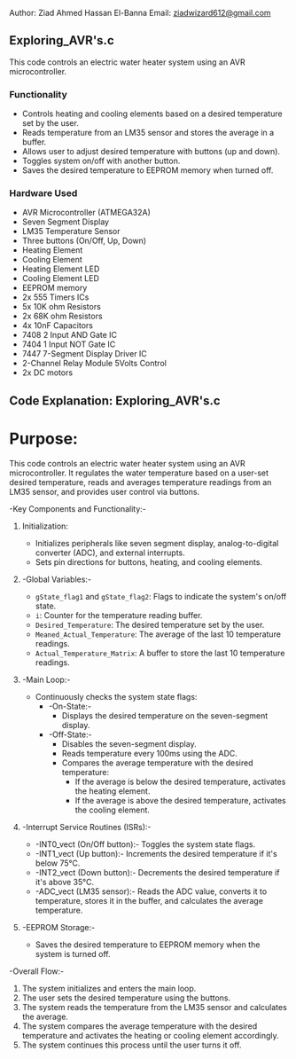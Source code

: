 Author: Ziad Ahmed Hassan El-Banna
Email: ziadwizard612@gmail.com
## Exploring_AVR's.c

This code controls an electric water heater system using an AVR microcontroller.

### Functionality

- Controls heating and cooling elements based on a desired temperature set by the user.
- Reads temperature from an LM35 sensor and stores the average in a buffer.
- Allows user to adjust desired temperature with buttons (up and down).
- Toggles system on/off with another button.
- Saves the desired temperature to EEPROM memory when turned off.

### Hardware Used

- AVR Microcontroller (ATMEGA32A)
- Seven Segment Display
- LM35 Temperature Sensor
- Three buttons (On/Off, Up, Down)
- Heating Element
- Cooling Element
- Heating Element LED
- Cooling Element LED
-  EEPROM memory
- 2x 555 Timers ICs
- 5x 10K ohm Resistors
- 2x 68K ohm Resistors
- 4x 10nF Capacitors 
- 7408 2 Input AND Gate IC
- 7404 1 Input NOT Gate IC
- 7447 7-Segment Display Driver IC
- 2-Channel Relay Module 5Volts Control
- 2x DC motors

## Code Explanation: Exploring_AVR's.c

# Purpose:
This code controls an electric water heater system using an AVR microcontroller. It regulates the water temperature based on a user-set desired temperature, reads and averages temperature readings from an LM35 sensor, and provides user control via buttons.

-Key Components and Functionality:-

1. Initialization:
   - Initializes peripherals like seven segment display, analog-to-digital converter (ADC), and external interrupts.
   - Sets pin directions for buttons, heating, and cooling elements.

2. -Global Variables:-
   - `gState_flag1` and `gState_flag2`: Flags to indicate the system's on/off state.
   - `i`: Counter for the temperature reading buffer.
   - `Desired_Temperature`: The desired temperature set by the user.
   - `Meaned_Actual_Temperature`: The average of the last 10 temperature readings.
   - `Actual_Temperature_Matrix`: A buffer to store the last 10 temperature readings.

3. -Main Loop:-
   - Continuously checks the system state flags:
     - -On-State:-
       - Displays the desired temperature on the seven-segment display.
     - -Off-State:-
       - Disables the seven-segment display.
       - Reads temperature every 100ms using the ADC.
       - Compares the average temperature with the desired temperature:
         - If the average is below the desired temperature, activates the heating element.
         - If the average is above the desired temperature, activates the cooling element.

4. -Interrupt Service Routines (ISRs):-
   - -INT0_vect (On/Off button):- Toggles the system state flags.
   - -INT1_vect (Up button):- Increments the desired temperature if it's below 75°C.
   - -INT2_vect (Down button):- Decrements the desired temperature if it's above 35°C.
   - -ADC_vect (LM35 sensor):- Reads the ADC value, converts it to temperature, stores it in the buffer, and calculates the average temperature.

5. -EEPROM Storage:-
   - Saves the desired temperature to EEPROM memory when the system is turned off.

-Overall Flow:-
1. The system initializes and enters the main loop.
2. The user sets the desired temperature using the buttons.
3. The system reads the temperature from the LM35 sensor and calculates the average.
4. The system compares the average temperature with the desired temperature and activates the heating or cooling element accordingly.
5. The system continues this process until the user turns it off.
